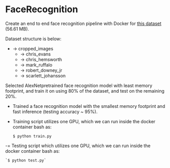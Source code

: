 # FaceRecognition


Create an end to end face recognition pipeline with Docker for [this dataset](https://www.kaggle.com/rawatjitesh/avengers-face-recognition/download) (56.61 MB).

Dataset structure is below:

- → cropped_images
    - → chris_evans
    - → chris_hemsworth
    - → mark_ruffalo
    - → robert_downey_jr
    - → scarlett_johansson

Selected AlexNetpretrained face recognition model with least memory footprint, and train it on using 80% of the dataset, and test on the remaining 20%.

- Trained a face recognition model with the smallest memory footprint and fast inference (testing accuracy ~ 95%).

- Training script utilizes one GPU, which we can run inside the docker container bash as:

    `$ python train.py`

-= Testing script which utilizes one GPU, which we can run inside the docker container bash as:

    `$ python test.py`
    
